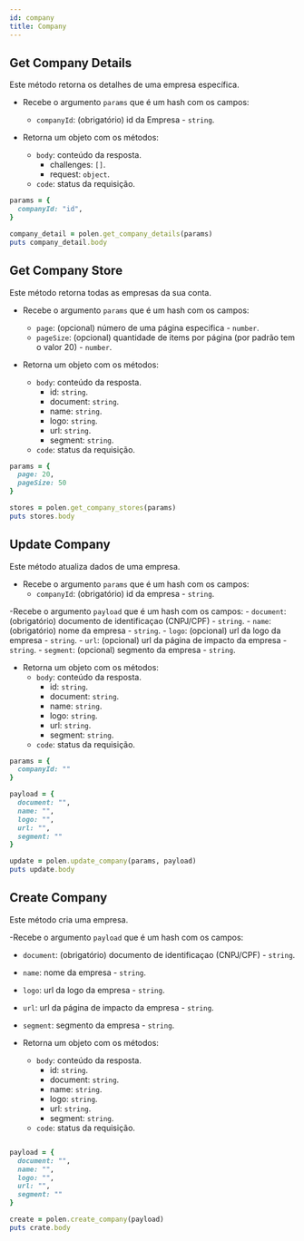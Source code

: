 ```yaml
---
id: company
title: Company
---
```


## Get Company Details
Este método retorna os detalhes de uma empresa específica.

- Recebe o argumento `params` que é um hash com os campos:
    - `companyId`: (obrigatório) id da Empresa - `string`.

- Retorna um objeto com os métodos:
    - `body`: conteúdo da resposta.
        - challenges: `[]`.
        - request: `object`.
    - `code`: status da requisição.

```ruby
params = {
  companyId: "id",
}

company_detail = polen.get_company_details(params)
puts company_detail.body
```

## Get Company Store
Este método retorna todas as empresas da sua conta.

- Recebe o argumento `params` que é um hash com os campos:
    - `page`: (opcional) número de uma página especifica - `number`.
    - `pageSize`: (opcional) quantidade de items por página (por padrão tem o valor 20) - `number`.

- Retorna um objeto com os métodos:
    - `body`: conteúdo da resposta.
        - id: `string`.
        - document: `string`.
        - name: `string`.
        - logo: `string`.
        - url: `string`.
        - segment: `string`.
    - `code`: status da requisição.

```ruby
params = {
  page: 20,
  pageSize: 50
}

stores = polen.get_company_stores(params)
puts stores.body
```

## Update Company 
Este método atualiza dados de uma empresa.

- Recebe o argumento `params` que é um hash com os campos:
    - `companyId`: (obrigatório) id da empresa - `string`.
    
-Recebe o argumento `payload` que é um hash com os campos:
    - `document`: (obrigatório) documento de identificaçao (CNPJ/CPF) - `string`.
    - `name`:(obrigatório) nome da empresa - `string`.
    - `logo`: (opcional) url da logo da empresa -  `string`.
    - `url`: (opcional) url da página de impacto da empresa - `string`.
    - `segment`: (opcional) segmento da empresa - `string`.
- Retorna um objeto com os métodos:
    - `body`: conteúdo da resposta.
        - id: `string`.
        - document: `string`.
        - name: `string`.
        - logo: `string`.
        - url: `string`.
        - segment: `string`.
    - `code`: status da requisição.

```ruby
params = {
  companyId: ""
}

payload = {
  document: "",
  name: "",
  logo: "",
  url: "",
  segment: ""
}

update = polen.update_company(params, payload)
puts update.body
```

## Create Company
Este método cria uma empresa.

-Recebe o argumento `payload` que é um hash com os campos:
- `document`: (obrigatório) documento de identificaçao (CNPJ/CPF) - `string`.
- `name`: nome da empresa - `string`.
- `logo`: url da logo da empresa -  `string`.
- `url`: url da página de impacto da empresa - `string`.
- `segment`: segmento da empresa - `string`.
  
- Retorna um objeto com os métodos:
    - `body`: conteúdo da resposta.
        - id: `string`.
        - document: `string`.
        - name: `string`.
        - logo: `string`.
        - url: `string`.
        - segment: `string`.
    - `code`: status da requisição.

```ruby

payload = {
  document: "",
  name: "",
  logo: "",
  url: "",
  segment: ""
}

create = polen.create_company(payload)
puts crate.body
```

